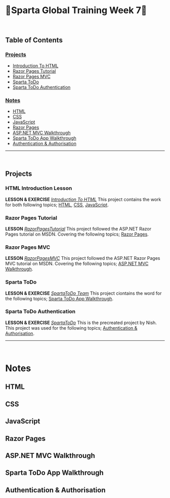 # 🎯Sparta Global Training Week 7🎯

<br>

## Table of Contents
### [Projects](#projects-1)
- [Introduction To HTML](#html-introduction-lesson)
- [Razor Pages Tutorial](#razor-pages-tutorial)
- [Razor Pages MVC](#razor-pages-mvc)
- [Sparta ToDo](#sparta-todo)
- [Sparta ToDo Authentication](#sparta-todo-authentication)
### [Notes](#notes-1)
- [HTML](#html)
- [CSS](#css)
- [JavaScript](#javascript)
- [Razor Pages](#razor-pages)
- [ASP.NET MVC Walkthrough](#aspnet-mvc-walkthrough)
- [Sparta ToDo App Walkthrough](#sparta-todo-app-walkthrough)
- [Authentication & Authorisation](#authentication--authorisation)

---

<br>

## Projects
### HTML Introduction Lesson
**LESSON & EXERCISE** _[Introduction To HTML](./Introduction_To_HTML)_ This project contains the work for both following topics; [HTML](#html), [CSS](#css), [JavaScript](#javascript).

### Razor Pages Tutorial
**LESSON** _[RazorPagesTutorial](./RazorPagesTutorial/)_ This project followed the ASP.NET Razor Pages tutorial on MSDN. Covering the following topics; [Razor Pages](#razor-pages).

### Razor Pages MVC
**LESSON** _[RazorPagesMVC](./RazorPagesMVC/)_ This project followed the ASP.NET Razor Pages MVC tutorial on MSDN. Covering the following topics; [ASP.NET MVC Walkthrough](#aspnet-mvc-walkthrough).

### Sparta ToDo
**LESSON & EXERCISE** _[SpartaToDo Team](./SpartaToDo_Team/)_ This project ciontains the word for the following topics; [Sparta ToDo App Walkthrough](#sparta-todo-app-walkthrough).

### Sparta ToDo Authentication
**LESSON & EXERCISE** _[SpartaToDo](./SpartaToDo/)_ This is the precreated project by Nish. This project was used for the following topics; [Authentication & Authorisation](#authentication--authorisation).

---

<br>

# Notes
## HTML

## CSS

## JavaScript

## Razor Pages

## ASP.NET MVC Walkthrough

## Sparta ToDo App Walkthrough

## Authentication & Authorisation